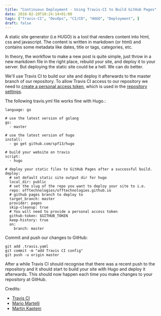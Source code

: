 ```yaml
---
title: "Continuous Deployment - Using Travis-CI to Build GitHub Pages"
date: 2018-02-20T10:24:14+01:00
tags: ["Travis-CI", "DevOps", "CI/CD", "HUGO", "Deployment", ]
draft: false
---
```


A static site generator (i.e HUGO) is a tool that renders content into html, css and javascript. The content is written in markdown (or html) and contains some metadata like dates, title or tags, categories, etc.

In theory, the workflow to make a new post is quite simple, just throw in a new markdown file in the right place, rebuild your site, and deploy it to your server. But deploying the static site could be a hell. We can do better.

We'll use Travis CI to build our site and deploy it afterwards to the master branch of our repository.
To allow Travis CI access to our repository we need to [create a personal access token](https://help.github.com/articles/creating-a-personal-access-token-for-the-command-line/), which is used in the [repository settings](https://docs.travis-ci.com/user/environment-variables#Defining-Variables-in-Repository-Settings).

The following travis.yml file works fine with Hugo.:

```
language: go

# use the latest version of golang
go:
  - master

# use the latest version of hugo
install:
  - go get github.com/spf13/hugo

# build your website on travis
script:
  - hugo

# deploy your static files to GitHub Pages after a successful build.
deploy:
  # set default static site output dir for hugo
  local_dir: public
  # set the slug of the repo you want to deploy your site to i.e.
  repo: offtechnologies/offtechnologies.github.io
  # github pages branch to deploy to
  target_branch: master
  provider: pages
  skip-cleanup: true
  # You will need to provide a personal access token
  github-token: $GITHUB_TOKEN
  keep-history: true
  on:
    branch: master

```
Commit and push our changes to GitHub:
```
git add .travis.yaml
git commit -m "add Travis CI config"
git push -u origin master
```
After a while Travis CI should recognise that there was a recent push to the repository and it should start to build your site with Hugo and deploy it afterwards. This should now happen each time you make changes to your repository at GitHub.


Credits:

* [Travis CI](https://docs.travis-ci.com/user/deployment/pages/)
* [Mario Martelli](http://schnuddelhuddel.de/deployment-of-a-hugo-site-on-github-pages/)
* [Martin Kaptein](https://www.martinkaptein.com/blog/hugo-with-travis-ci-on-gh-pages/)
